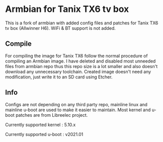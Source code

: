 # Armbian for Tanix TX6 tv box

This is a fork of armbian with added config files and patches for Tanix TX6 tv box (Allwinner H6). WiFi & BT support is not added.

## Compile
For compiling the image for Tanix TX6 follow the normal procedure of compiling an Armbian image. I have deleted and disabled most unneeded files from armbian repo thus this repo size is a lot smaller and also doesn't download any unnecessary toolchain. Created image doesn't need any modification, just write it to an SD card using Etcher.

## Info
Configs are not depending on any third party repo, mainline linux and mainline u-boot are used to make it easier to maintain. Most kernel and u-boot patches are from Libreelec project. 

Currently supported kernel : 5.10.x

Currently supported u-boot : v2021.01
